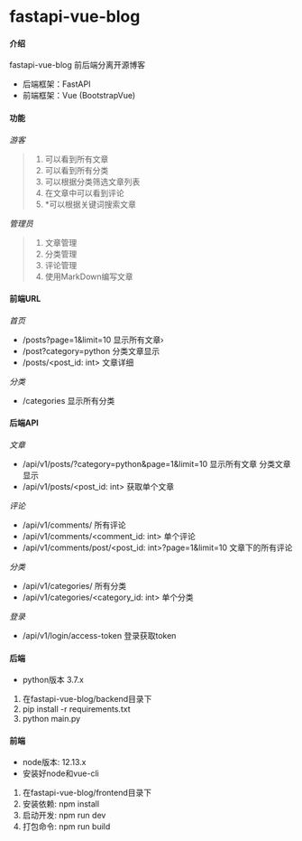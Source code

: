 # fastapi-vue-blog

#### 介绍
fastapi-vue-blog
前后端分离开源博客
* 后端框架：FastAPI
* 前端框架：Vue (BootstrapVue)


#### 功能

*游客*

>1. 可以看到所有文章
>2. 可以看到所有分类
>3. 可以根据分类筛选文章列表
>4. 在文章中可以看到评论
>5. *可以根据关键词搜索文章

*管理员*

>1. 文章管理
>2. 分类管理
>3. 评论管理
>4. 使用MarkDown编写文章

#### 前端URL

*首页*

* /posts?page=1&limit=10 显示所有文章›
* /post?category=python 分类文章显示
* /posts/<post_id: int> 文章详细

*分类*

* /categories 显示所有分类

#### 后端API

*文章*

* /api/v1/posts/?category=python&page=1&limit=10 显示所有文章 分类文章显示
* /api/v1/posts/<post_id: int> 获取单个文章

*评论*

* /api/v1/comments/ 所有评论
* /api/v1/comments/<comment_id: int> 单个评论
* /api/v1/comments/post/<post_id: int>?page=1&limit=10 文章下的所有评论

*分类*

* /api/v1/categories/ 所有分类
* /api/v1/categories/<category_id: int> 单个分类

*登录*

* /api/v1/login/access-token 登录获取token


#### 后端 

* python版本 3.7.x

1. 在fastapi-vue-blog/backend目录下
2. pip install -r requirements.txt
3. python main.py

#### 前端

* node版本: 12.13.x
* 安装好node和vue-cli

1.  在fastapi-vue-blog/frontend目录下
2.  安装依赖: npm install
3.  启动开发: npm run dev
4.  打包命令: npm run build 

